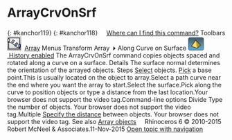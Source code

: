 ---
---


# ArrayCrvOnSrf
{: #kanchor119}
{: #kanchor118}
 [![images/transparent.gif](images/transparent.gif)Where can I find this command?](javascript:void(0);) Toolbars
![images/arraycrvonsrf.png](images/arraycrvonsrf.png) [Array](array-toolbar.html) 
Menus
Transform
Array![images/menuarrow.gif](images/menuarrow.gif)
Along Curve on Surface
![images/history-tag.png](images/history-tag.png) [&#160;History enabled](historyenabled.html) 
The ArrayCrvOnSrf command copies objects spaced and rotated along a curve on a surface.
Details
The surface normal determines the orientation of the arrayed objects.
Steps
 [Select](select-objects.html) objects. [Pick](pick-location.html) a base point.This is usually located on the object to array.Select a path curve near the end where you want the array to start.Select the surface.Pick along the curve to position objects or type a distance from the last location.Your browser does not support the video tag.Command-line options
Divide
Type the number of objects.
Your browser does not support the video tag.Multiple
 [Specify the distance](distance-pick-2pts.html) between objects.
Your browser does not support the video tag.
See also
 [Array objects](sak-array.html) 
&#160;
&#160;
Rhinoceros 6 © 2010-2015 Robert McNeel &amp; Associates.11-Nov-2015
 [Open topic with navigation](arraycrvonsrf.html) 

